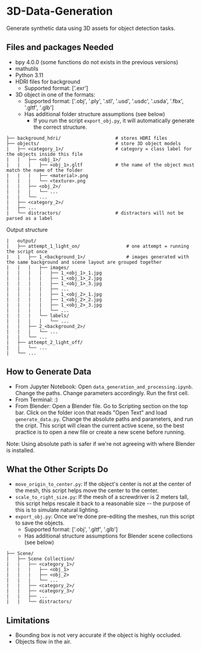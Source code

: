 # 3D-Data-Generation

Generate synthetic data using 3D assets for object detection tasks.

## Files and packages Needed

- bpy 4.0.0 (some functions do not exists in the previous versions)
- mathutils
- Python 3.11
- HDRI files for background
    - Supported format: ['.exr']
- 3D object in one of the formats:
    - Supported format: ['.obj', '.ply', '.stl', '.usd', '.usdc', '.usda', '.fbx', '.gltf', '.glb']
    - Has additional folder structure assumptions (see below)
        - If you run the script ```export_obj.py```, it will automatically generate the correct structure.

```                           
├── background_hdri/                    # stores HDRI files
├── objects/                            # store 3D object models
|   ├── <category_1>/                   # category = class label for the objects inside this file
|   |   ├── <obj_1>/
|   |   |   ├── <obj_1>.gltf            # the name of the object must match the name of the folder
|   |   |   ├── <material>.png
|   |   |   └── <texture>.png
|   |   ├── <obj_2>/
|   |   |   └── ...
|   |   └── ...
|   ├── <category_2>/
|   ├── ...
|   └── distractors/                    # distractors will not be parsed as a label
```

Output structure
```
|   output/   
|   ├── attempt_1_light_on/                 # one attempt = running the script once
|   |   ├── 1_<background_1>/               # images generated with the same background and scene layout are grouped together
|   |   |   ├── images/
|   |   |   |   ├── 1_<obj_1>_1.jpg
|   |   |   |   ├── 1_<obj_1>_2.jpg
|   |   |   |   ├── 1_<obj_1>_3.jpg
|   |   |   |   ├── ...
|   |   |   |   ├── 1_<obj_2>_1.jpg
|   |   |   |   ├── 1_<obj_2>_2.jpg
|   |   |   |   ├── 1_<obj_2>_3.jpg
|   |   |   |   └── ...
|   |   |   └── labels/
|   |   |   |   └── ...
|   |   ├── 2_<background_2>/
|   |   |   └── ...
|   |   └── ...
|   ├── attempt_2_light_off/
|   |   └── ...
|   └── ... 
```

## How to Generate Data

- From Jupyter Notebook: Open ```data_generation_and_processing.ipynb```. Change the paths. Change parameters accordingly. Run the first cell. 
- From Terminal: :)
- From Blender: Open a Blender file. Go to Scripting section on the top bar. Click on the folder icon that reads "Open Text" and load ```generate_data.py```. Change the absolute paths and parameters, and run the cript. This script will clean the current active scene, so the best practice is to open a new file or create a new scene before running.

Note: Using absolute path is safer if we're not agreeing with where Blender is installed.

## What the Other Scripts Do

- ```move_origin_to_center.py```: If the object's center is not at the center of the mesh, this script helps move the center to the center.
- ```scale_to_right_size.py```: If the mesh of a screwdriver is 2 meters tall, this script helps rescale it back to a reasonable size -- the purpose of this is to simulate natural lighting.
- ```export_obj.py```: Once we're done pre-editing the meshes, run this script to save the objects.
    - Supported format: ['.obj', '.gltf', '.glb']
    - Has additional structure assumptions for Blender scene collections (see below)
```
├── Scene/                            
|   ├── Scene Collection/
|   |   ├── <category_1>/
|   |   |   ├── <obj_1>
|   |   |   ├── <obj_2>
|   |   |   └── ...
|   |   ├── <category_2>/
|   |   ├── <category_3>/
|   |   ├── ...
|   |   └── distractors/
```

## Limitations

- Bounding box is not very accurate if the object is highly occluded.
- Objects flow in the air.